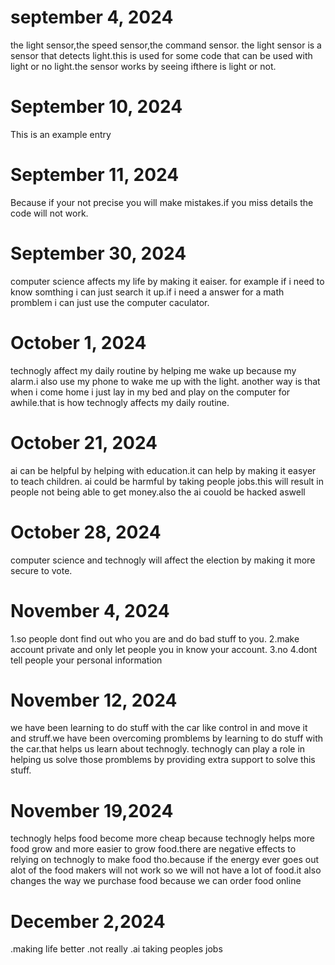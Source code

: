 # september 4, 2024

the light sensor,the speed sensor,the command sensor.
the light sensor is a sensor that detects light.this is used for some code that can be used with light or no light.the sensor works by seeing ifthere is light or not.

# September 10, 2024

This is an example entry

# September 11, 2024

Because if your not precise you will make mistakes.if you miss details the code will not work.

# September 30, 2024

computer science affects my life by making it eaiser. for example if i need to know somthing i can just search it up.if i need a answer for a math promblem i can just use the computer caculator.

# October 1, 2024
technogly affect my daily routine by helping me wake up because my alarm.i also use my phone to wake me up with the light. another way is that when i come home i just lay in my bed and play on the computer for awhile.that is how technogly affects my daily routine.

# October 21, 2024

ai can be helpful by helping with education.it can help by making it easyer to teach children.
ai could be harmful by taking people jobs.this will result in people not being able to get money.also the ai couold be hacked aswell

# October 28, 2024

computer science and technogly will affect the election by making it more secure to vote.

# November 4, 2024

1.so people dont find out who you are and do bad stuff to you.
2.make account private and only let people you in know your account.
3.no
4.dont tell people your personal information 

# November 12, 2024

we have been learning to do stuff with the car like control in and move it and struff.we have been overcoming promblems by learning to do stuff with the car.that helps us learn about technogly.
technogly can play a role in helping us solve those promblems by providing extra support to solve this stuff.

# November 19,2024

technogly helps food become more cheap because technogly helps more food grow and more easier to grow food.there are negative effects to relying on technogly to make food tho.because if the energy ever goes out alot of the food makers will not work so we will not have a lot of food.it also changes the way we purchase food because we can order food online

# December 2,2024

.making life better
.not really
.ai taking peoples jobs
